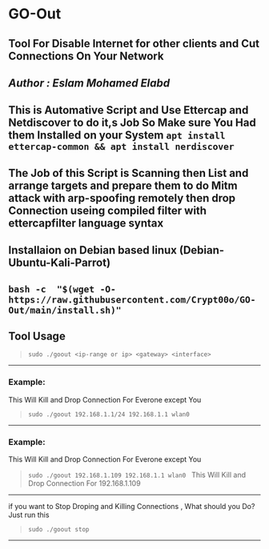 # GO-Out

Tool For Disable Internet for other clients and Cut Connections On Your Network  
--
*Author : Eslam Mohamed Elabd*
--
This is Automative Script and Use Ettercap and Netdiscover to do it,s Job
So Make sure You Had them Installed on your System
`apt install ettercap-common && apt install nerdiscover`
--
The Job of this Script is Scanning then List and arrange targets and prepare them to do Mitm attack with arp-spoofing  remotely then drop Connection useing compiled filter with ettercapfilter language syntax 
--

## Installaion on Debian based linux (Debian-Ubuntu-Kali-Parrot)
**` bash -c  "$(wget -O- https://raw.githubusercontent.com/Crypt00o/GO-Out/main/install.sh)" `**
--
## Tool Usage 
>`sudo ./goout <ip-range or ip> <gateway> <interface> `
---
### Example:
This Will Kill and Drop Connection For Everone except You
>`sudo ./goout 192.168.1.1/24 192.168.1.1 wlan0 `
---
### Example:
This Will Kill and Drop Connection For Everone except You
>`sudo ./goout 192.168.1.109 192.168.1.1 wlan0 `
>This Will Kill and Drop Connection For 192.168.1.109
---
if you want to Stop Droping and Killing Connections , What should you Do?
Just run this 
>`sudo ./goout stop `
---
